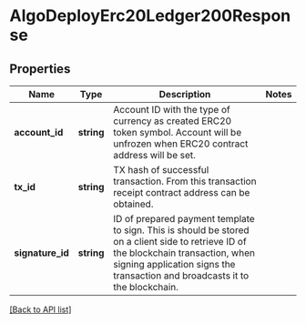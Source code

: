 # AlgoDeployErc20Ledger200Response

## Properties

Name | Type | Description | Notes
------------ | ------------- | ------------- | -------------
**account_id** | **string** | Account ID with the type of currency as created ERC20 token symbol. Account will be unfrozen when ERC20 contract address will be set. |
**tx_id** | **string** | TX hash of successful transaction. From this transaction receipt contract address can be obtained. |
**signature_id** | **string** | ID of prepared payment template to sign. This is should be stored on a client side to retrieve ID of the blockchain transaction, when signing application signs the transaction and broadcasts it to the blockchain. |

[[Back to API list]](../../README.md#api-endpoints)
